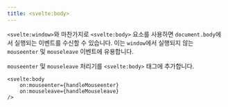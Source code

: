 ```yaml
---
title: <svelte:body>
---
```


`<svelte:window>`와 마찬가지로 `<svelte:body>` 요소를 사용하면 `document.body`에서 실행되는 이벤트를 수신할 수 있습니다. 이는 `window`에서 실행되지 않는 `mouseenter` 및 `mouseleave` 이벤트에 유용합니다.

`mouseenter` 및 `mouseleave` 처리기를 `<svelte:body>` 태그에 추가합니다.

```svelte
<svelte:body
	on:mouseenter={handleMouseenter}
	on:mouseleave={handleMouseleave}
/>
```
